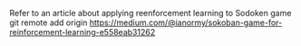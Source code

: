 Refer to an article about applying reenforcement learning to Sodoken game
git remote add origin https://medium.com/@ianormy/sokoban-game-for-reinforcement-learning-e558eab31262

